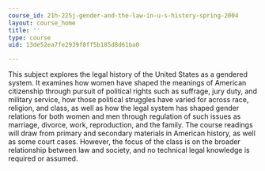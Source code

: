 ```yaml
---
course_id: 21h-225j-gender-and-the-law-in-u-s-history-spring-2004
layout: course_home
title: ''
type: course
uid: 13de52ea7fe2939f8ff5b185d8d61ba0

---
```

This subject explores the legal history of the United States as a gendered system. It examines how women have shaped the meanings of American citizenship through pursuit of political rights such as suffrage, jury duty, and military service, how those political struggles have varied for across race, religion, and class, as well as how the legal system has shaped gender relations for both women and men through regulation of such issues as marriage, divorce, work, reproduction, and the family. The course readings will draw from primary and secondary materials in American history, as well as some court cases. However, the focus of the class is on the broader relationship between law and society, and no technical legal knowledge is required or assumed.
